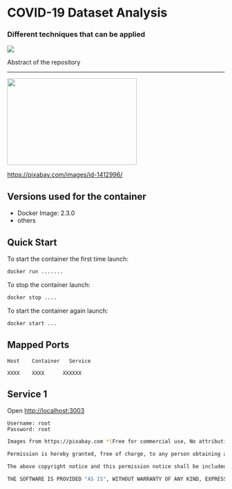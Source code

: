 # COVID-19 Dataset Analysis
### Different techniques that can be applied

<img align="center" src="https://cdn.pixabay.com/photo/2020/03/16/16/29/virus-4937553_1280.jpg">

Abstract of the repository
  
***

<img align="center" width="300" height="200" src="https://cdn.pixabay.com/photo/2020/03/09/14/11/virus-4915859_1280.png">

https://pixabay.com/images/id-1412996/

## Versions used for the container

* Docker Image:      2.3.0
* others

## Quick Start 

To start the container the first time launch:

```sh
docker run .......
```

To stop the container launch:

```sh
docker stop ....
```

To start the container again launch:

```sh
docker start ...
```

## Mapped Ports

```
Host    Container   Service

XXXX    XXXX      XXXXXX

```

## Service 1

Open <http://localhost:3003>

```
Username: root
Password: root
```




```sh
Images from https://pixabay.com *(Free for commercial use, No attribution required )

Permission is hereby granted, free of charge, to any person obtaining a copy of this software and associated documentation files (the "Software"), to deal in the Software without restriction, including without limitation the rights to use, copy, modify, merge, publish, distribute, sublicense, and/or sell copies of the Software, and to permit persons to whom the Software is furnished to do so, subject to the following conditions:

The above copyright notice and this permission notice shall be included in all copies or substantial portions of the Software.

THE SOFTWARE IS PROVIDED "AS IS", WITHOUT WARRANTY OF ANY KIND, EXPRESS OR IMPLIED, INCLUDING BUT NOT LIMITED TO THE WARRANTIES OF MERCHANTABILITY, FITNESS FOR A PARTICULAR PURPOSE AND NONINFRINGEMENT. IN NO EVENT SHALL THE AUTHORS OR COPYRIGHT HOLDERS BE LIABLE FOR ANY CLAIM, DAMAGES OR OTHER LIABILITY, WHETHER IN AN ACTION OF CONTRACT, TORT OR OTHERWISE, ARISING FROM, OUT OF OR IN CONNECTION WITH THE SOFTWARE OR THE USE OR OTHER DEALINGS IN THE SOFTWARE.
```
